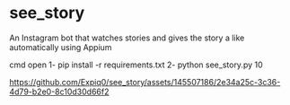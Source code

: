 # see_story
An Instagram bot that watches stories and gives the story a like automatically using Appium

cmd open
1- pip install -r requirements.txt
2- python see_story.py 10 

https://github.com/Expiq0/see_story/assets/145507186/2e34a25c-3c36-4d79-b2e0-8c10d30d66f2
